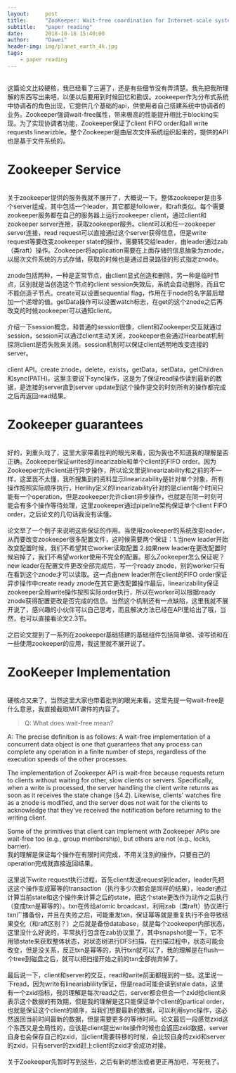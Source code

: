 ```yaml
---
layout:     post
title:      "ZooKeeper: Wait-free coordination for Internet-scale systems"
subtitle:   "paper reading"
date:       2018-10-18 15:40:00
author:     "Dawei"
header-img: img/planet_earth_4k.jpg
tags:
    - paper reading
---
```


<br>这篇论文比较硬核，我已经看了三遍了，还是有些细节没有弄清楚。我先把我所理解的东西写出来吧，以便以后要用到时候回忆和勘误。zookeeper作为分布式系统中协调者的角色出现，它提供几个基础的api，供使用者自己搭建系统中协调者的业务。Zookeeper强调wait-free属性，带来极高的性能提升相比于blocking实现。为了实现协调者功能，Zookeeper保证了client FIFO order和all write requests linearizble。整个Zookeeper是由层次文件系统组织起来的，提供的API也是基于文件系统的。<br/>

# Zookeeper Service
<br>关于zookeeper提供的服务我就不展开了，大概说一下。整体zookeeper是由多个server组成，其中包括一个leader，其它都是follower，和raft类似。每个需要zookeeper服务都在自己的服务器上运行zookeeper client，通过client和zookeeper server连接，获取zookeeper服务。client可以和任一zookeeper server连接，read request可以直接通过这个server获得信息，但是write request等要改变zookeeper state的操作，需要转交给leader，由leader通过zab（类raft）操作。Zookeeper将application需要在上面存储的信息抽象为znode，以层次文件系统的方式存储，获取的时候也是通过目录路径的形式指定znode。<br/>
<br>znode包括两种，一种是正常节点，由client显式创造和删除，另一种是临时节点，区别就是当创造这个节点的client session失效后，系统会自动删除，而且它不能创造子节点。create可以设置sequential flag，作用在于node的名字最后增加一个递增的值。getData操作可以设置watch标志，在get的这个znode之后再改变的时候zookeeper可以通知client。<br/>
<br>介绍一下session概念，和普通的session很像，client和Zookeeper交互就通过session，session可以通过client主动关闭，zookeeper也会通过Hearbeat机制探测client是否失败来关闭。session机制可以保证client透明地改变连接的server。<br/>
<br>client API。create znode，delete，exists，getData，setData，getChildren和sync(PATH)。这里主要说下sync操作，这是为了保证read操作读到最新的数据，是连接的server直到server update到这个操作提交的时刻所有的操作都完成之后再返回read结果。<br/>

# Zookeeper guarantees
<br>好的，到重头戏了，这里大家带着批判的眼光来看，因为我也不知道我的理解是否正确。Zookeeper保证writes的linearizable和单个client的FIFO order。因为Zookeeper允许client进行异步操作，所以论文里说linearizability和之前的不一样，这里我不太懂，我所搜集到的资料显示linearizability是针对单个对象，所有操作按照实际顺序执行，Herlihy定义的linearizability针对的是client每个时间只能有一个operation，但是zookeeper允许client异步操作，也就是在同一时刻可能会有多个操作等待处理，这里zookeeper通过pipeline架构保证单个client FIFO order，之后论文的几句话我没有读懂。<br/>
<br>论文举了一个例子来说明这些保证的作用。当使用zookeeper的系统改变leader，从而要改变zookeeper很多配置文件，这时候需要两个保证：1.当new leader开始改变配置时候，我们不希望其它worker读取配置 2.如果new leader在更改配置时候宕掉了，我们不希望worker使用不完全的配置。那么Zookeeper怎么保证呢？new leader在配置文件更改全部完成后，写一个ready znode，别的worker只有在看到这个znode才可以读取。这一点由new leader所在client的FIFO order保证异步操作中create ready znode在其它更改配置操作最后，linearizability保证zookeeper全局write操作按照实际order执行，所以在worker可以根据ready znode获得配置更改是否完成的信息。当然这个机制还有一点缺陷，这里我就不展开说了，感兴趣的小伙伴可以自己思考，而且解决方法已经在API里给出了哦，当然，也可以直接看论文2.3节。<br/>
<br>之后论文提到了一系列在zookeeper基础搭建的基础组件包括简单锁、读写锁和在一些使用zookeeper的应用，我这里就不展开说了。<br/>

# ZooKeeper Implementation
<br>硬核点又来了，当然这里大家也带着批判的眼光来看。这里先提一句wait-free是什么意思，我直接截取MIT课件的内容了。
>Q: What does wait-free mean?

A: The precise definition is as follows: A wait-free implementation of
a concurrent data object is one that guarantees that any process can
complete any operation in a finite number of steps, regardless of the
execution speeds of the other processes. 

The implementation of Zookeeper API is wait-free because requests return
to clients without waiting for other, slow clients or servers. Specifically,
when a write is processed, the server handling the client write returns as
soon as it receives the state change (§4.2). Likewise, clients' watches fire
as a znode is modified, and the server does *not* wait for the clients to
acknowledge that they've received the notification before returning to the
writing client.

Some of the primitives that client can implement with Zookeeper APIs are
wait-free too (e.g., group membership), but others are not (e.g., locks,
barrier).    
我的理解是保证每个操作在有限时间完成，不用关注别的操作，只要自己的operation完成就直接返回结果。<br/>
<br>这里说下write request执行过程，首先client发送request到leader，leader先把这这个操作变成幂等的transaction（执行多少次都会是同样的结果），leader通过计算当前state和这个操作来计算之后的state，把这个state更改作为动作之后执行（变成txn是幂等的）。txn在传给atomic broadcast，利用zab（类raft）协议进行txn广播备份，并且在失败之后，可能重发txn，保证幂等就是重复执行不会导致结果变化（和raft区别？）之后就是备份database，就是每个zookeeper内部状态，这里没什么好说的，平常执行包含在zab协议里了，其中snapshot提一下，它不用锁state来获取整体状态，对状态树进行DFS扫描，在扫描过程中，状态可能会改变，但是没关系，反正txn是幂等的，执行txn就可以了，我的理解是在flush一个tree到磁盘之后，就可以把扫描开始之前的txn全部抛弃掉了。<br/>
<br>最后说一下，client和server的交互，read和write前面都提到的一些。这里说一下read，因为write有lineariablility保证，但是read可能会读到stale data，这里有一个zxid指标，我的理解是每次read之后，server都会但会一个zxid给client来表示这个数据的有效期，但是我的理解是这只能保证单个client的partical order，也就是保证这个client的顺序，当我们想要最新的数据，可以利用sync操作，这必然返回当前时间最新的数据，但是需要更多的等待时间。论文最后一段感觉zxid这个东西又是全局性的，应该是client提出write操作时候也会返回zxid数据，server自身也会保存自己的zxid，当client需要转移的时候，会比较自身的zxid和server的zxid，只有server的zxid赶上client的zxid才会成功对接。<br/>
<br>关于Zookeeper先暂时写到这些，之后有新的想法或者更正再加吧，写死我了。<br/>


